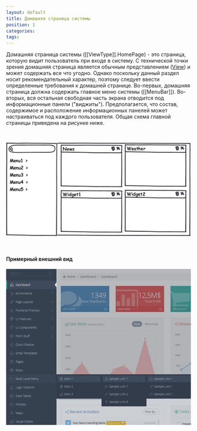 ```yaml
---
layout: default
title: Домашняя страница системы
position: 1
categories: 
tags: 
---
```


Домашняя страница системы ([[ViewType]].HomePage) - это страница, которую видит пользователь при входе в систему. С технической точки зрения домашняя страница является обычным представлением ([View](http://demo.infinnity.ru:8081/display/MC/View)) и может содержать все что угодно. Однако поскольку данный раздел носит рекомендательный характер, поэтому следует ввести определенные требования к домашней странице. Во-первых, домашняя страница должна содержать главное меню системы ([[MenuBar]]). Во-вторых, вся остальная свободная часть экрана отводится под информационные панели ("виджиты"). Предполагается, что состав, содержимое и расположение информационных панелей может настраиваться под каждого пользователя. Общая схема главной страницы приведена на рисунке ниже.

   

![](HomePage.png)

 

#### Примерный внешний вид

![](HomePage_Ex.png)

 

 

